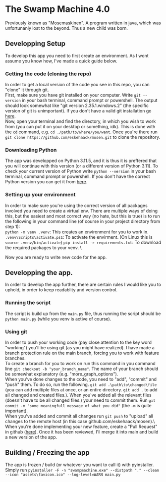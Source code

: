 # The Swamp Machine 4.0
Previously known as "Mosemaskinen". A program written in java, which was unfortunanly lost to the beyond. Thus a new child was born.

## Developping Setup
To develop this app you need to first create an environment. As I wont assume you know how, I've made a quick guide below.

### Getting the code (cloning the repo)
In order to get a local version of the code you see in this repo, you can "clone" it through git. \
First, make sure you have git installed on your computer. Write ```git --version``` in your bash terminal, command prompt or powershell. The output should look somewhat like "git version 2.35.1.windows.2" (the specific version of git is unimportant).
If you don't have a valid git installation go [here](https://git-scm.com/downloads). \
Now, open your terminal and find the directory, in which you wish to work from (you can put it on your desktop or something, idk). This is done with the ```cd``` command, e.g. ```cd ./path/to/where/you/want```. Once you're there run ```git clone https://github.com/eskehaack/mosen.git``` to clone the repository.

### Downloading Python
The app was developped on Python 3.11.5, and it is thus it is preffered that you will continue with this version (or a different version of Python 3.11). To check your current version of Python write ```python --version``` in your bash terminal, command prompt or powershell. If you don't have the correct Python version you can get it from [here](https://www.python.org/downloads/release/python-3115/).

### Setting up your environment
In order to make sure you're using the correct version of all packages involved you need to create a virtual env. There are multiple ways of doing this, but the easiest and most correct way (no hate, but this is true) is to run the following in your command line (of course in your project directory from step 1): \
```python -m venv .venv```: This creates an environment for you to work in. \
```.venv\Scripts\activate.ps1```: To activate the envirment. (On Linux this is ```source .venv/bin/activate```)
```pip install -r requirements.txt```: To download the required packages to your venv. \

Now you are ready to write new code for the app.

## Developping the app.
In order to develop the app further, there are certain rules I would like you to uphold, in order to keep readablity and version control.

### Running the script
The script is build up from the ```main.py``` file, thus running the script should be ```python main.py``` (while you venv is active of course). 

### Using git
In order to push your working code (pay close attention to the key word "working") you'll be using git (as you might have realized). I have made a branch protection rule on the main branch, forcing you to work with feature branches. \
To create a branch for you to work on run this command in you command line ```git checkout -b "your_branch_name"```. The name of your branch should be somewhat explanatory (e.g. "more_graph_options"). \
When you've done changes to the code, you need to "add", "commit" and "push" them. To do so, run the following. ```git add .\path\to\changed\file``` (you can add multiple files at once, or an entire directory. ```git add .``` to add all changed and created files.). When you've added all the relevant files (doesn't have to be all changed files.) your need to commit them. Run ```git commit -m "some meaningfull message of what you did"``` (the ```-m``` is quite important). \
When you've added and commit all changes run ```git push``` to "upload" all changes to the remote host (in this case github.com/eskehaack/mosen).\ 
When you're done implementing your new feature, create a "Pull Request" in github ([here](https://github.com/eskehaack/mosen/pulls)). Once it has been reviewed, I'll merge it into main and build a new version of the app.

## Building / Freezing the app
The app is frozen / build (or whatever you want to call it) with pyinstaller.\
Simply run ```pyinstaller -F -n "swampmachine.exe" --distpath "." --clean --icon "assets\favicon.ico" --log-level=WARN main.py```

